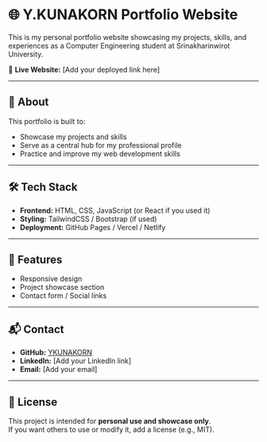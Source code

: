 # 🌐 Y.KUNAKORN Portfolio Website

This is my personal portfolio website showcasing my projects, skills, and experiences as a Computer Engineering student at Srinakharinwirot University.

🔗 **Live Website:** [Add your deployed link here]

---

## 📖 About
This portfolio is built to:
- Showcase my projects and skills
- Serve as a central hub for my professional profile
- Practice and improve my web development skills

---

## 🛠️ Tech Stack
- **Frontend:** HTML, CSS, JavaScript (or React if you used it)
- **Styling:** TailwindCSS / Bootstrap (if used)
- **Deployment:** GitHub Pages / Vercel / Netlify

---

## 🚀 Features
- Responsive design
- Project showcase section
- Contact form / Social links

---

## 📬 Contact
- **GitHub:** [YKUNAKORN](https://github.com/YKUNAKORN)
- **LinkedIn:** [Add your LinkedIn link]
- **Email:** [Add your email]

---

## 📄 License
This project is intended for **personal use and showcase only**.  
If you want others to use or modify it, add a license (e.g., MIT).
